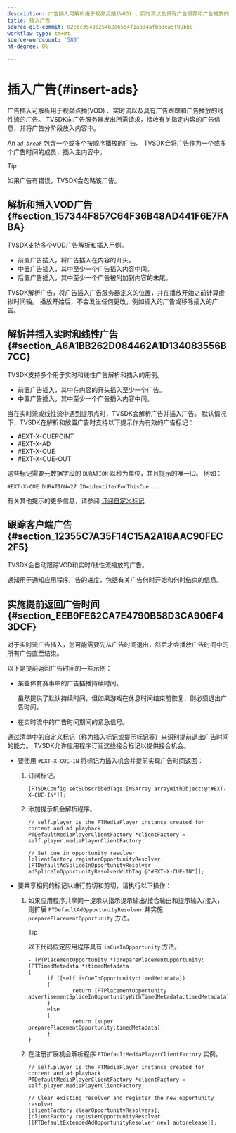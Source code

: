 ```yaml
---
description: 广告插入可解析用于视频点播(VOD) 、实时流以及具有广告跟踪和广告播放的线性流的广告。 TVSDK向广告服务器发出所需请求，接收有关指定内容的广告信息，并将广告分阶段放入内容中。
title: 插入广告
source-git-commit: 02ebc3548a254b2a6554f1ab34afbb3ea5f09bb8
workflow-type: tm+mt
source-wordcount: '580'
ht-degree: 0%

---
```


# 插入广告{#insert-ads}

广告插入可解析用于视频点播(VOD) 、实时流以及具有广告跟踪和广告播放的线性流的广告。 TVSDK向广告服务器发出所需请求，接收有关指定内容的广告信息，并将广告分阶段放入内容中。

An *`ad break`* 包含一个或多个按顺序播放的广告。 TVSDK会将广告作为一个或多个广告时间的成员，插入主内容中。

>[!TIP]
>
>如果广告有错误，TVSDK会忽略该广告。

## 解析和插入VOD广告 {#section_157344F857C64F36B48AD441F6E7FABA}

TVSDK支持多个VOD广告解析和插入用例。

* 前置广告插入，将广告插入在内容的开头。
* 中置广告插入，其中至少一个广告插入内容中间。
* 后置广告插入，其中至少一个广告被附加到内容的末尾。

TVSDK解析广告，将广告插入广告服务器定义的位置，并在播放开始之前计算虚拟时间轴。 播放开始后，不会发生任何更改，例如插入的广告或移除插入的广告。

## 解析并插入实时和线性广告 {#section_A6A1BB262D084462A1D134083556B7CC}

TVSDK支持多个用于实时和线性广告解析和插入的用例。

* 前置广告插入，其中在内容的开头插入至少一个广告。
* 中置广告插入，其中至少一个广告插入内容中间。

当在实时流或线性流中遇到提示点时，TVSDK会解析广告并插入广告。 默认情况下，TVSDK在解析和放置广告时支持以下提示作为有效的广告标记：

* #EXT-X-CUEPOINT
* #EXT-X-AD
* #EXT-X-CUE
* #EXT-X-CUE-OUT

这些标记需要元数据字段的 `DURATION` 以秒为单位，并且提示的唯一ID。 例如：

```
#EXT-X-CUE DURATION=27 ID=identiferForThisCue ... 
```

有关其他提示的更多信息，请参阅 [订阅自定义标记](../ad-insertion/c-psdk-ios-1.4-custom-tags-configure/t-psdk-ios-1.4-custom-tags-subscribe.md).

## 跟踪客户端广告 {#section_12355C7A35F14C15A2A18AAC90FEC2F5}

TVSDK会自动跟踪VOD和实时/线性流播放的广告。

通知用于通知应用程序广告的进度，包括有关广告何时开始和何时结束的信息。

## 实施提前返回广告时间 {#section_EEB9FE62CA7E4790B58D3CA906F43DCF}

对于实时流广告插入，您可能需要先从广告时间退出，然后才会播放广告时间中的所有广告直至结束。

以下是提前返回广告时间的一些示例：

* 某些体育赛事中的广告插播持续时间。

  虽然提供了默认持续时间，但如果游戏在休息时间结束前恢复，则必须退出广告时间。
* 在实时流中的广告时间期间的紧急信号。

通过清单中的自定义标记（称为插入标记或提示标记等）来识别提前退出广告时间的能力。 TVSDK允许应用程序订阅这些接合标记以提供接合机会。

* 要使用 `#EXT-X-CUE-IN` 将标记为插入机会并提前实现广告时间返回：

   1. 订阅标记。

      ```
      [PTSDKConfig setSubscribedTags:[NSArray arrayWithObject:@"#EXT-X-CUE-IN"]];
      ```

   1. 添加提示机会解析程序。

      ```
      // self.player is the PTMediaPlayer instance created for content and ad playback 
      PTDefaultMediaPlayerClientFactory *clientFactory = self.player.mediaPlayerClientFactory; 
      
      // Set cue in opportunity resolver 
      [clientFactory registerOpportunityResolver:[PTDefaultAdSpliceInOpportunityResolver adSpliceInOpportunityResolverWithTag:@"#EXT-X-CUE-IN"]];
      ```

* 要共享相同的标记以进行剪切和剪切，请执行以下操作：

   1. 如果应用程序共享同一提示以指示提示输出/接合输出和提示输入/接入，则扩展 `PTDefaultAdOpportunityResolver` 并实施 `preparePlacementOpportunity` 方法。

      >[!TIP]
      >
      >以下代码假定应用程序具有 `isCueInOpportunity` 方法。
      >
      >```
      >- (PTPlacementOpportunity *)preparePlacementOpportunity:(PTTimedMetadata *)timedMetadata 
      >{ 
      >       if ([self isCueInOpportunity:timedMetadata]) 
      >       { 
      >               return [PTPlacementOpportunity advertisementSpliceInOpportunityWithTimedMetadata:timedMetadata]; 
      >       } 
      >       else 
      >       { 
      >               return [super preparePlacementOpportunity:timedMetadata]; 
      >       } 
      >}
      >```
      >

   1. 在注册扩展机会解析程序 `PTDefaultMediaPlayerClientFactory` 实例。

      ```
      // self.player is the PTMediaPlayer instance created for content and ad playback 
      PTDefaultMediaPlayerClientFactory *clientFactory = self.player.mediaPlayerClientFactory; 
      
      // Clear existing resolver and register the new opportunity resolver 
      [clientFactory clearOpportunityResolvers]; 
      [clientFactory registerOpportunityResolver:[[PTDefaultExtendedAdOpportunityResolver new] autorelease]];
      ```
